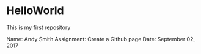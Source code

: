 # HelloWorld

This is my first repository

Name: Andy Smith
Assignment: Create a Github page
Date: September 02, 2017
